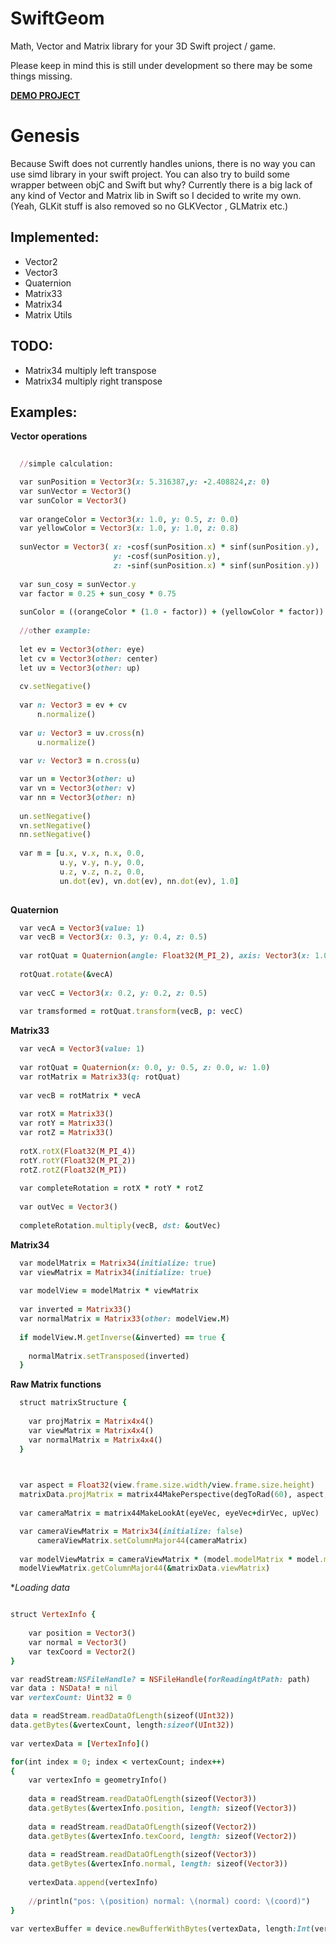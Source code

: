 SwiftGeom
=========

Math, Vector and Matrix library for your 3D Swift project / game.

Please keep in mind this is still under development so there may be some things missing.

**[DEMO PROJECT](https://github.com/noxytrux/Arpeggios)**

# Genesis

Because Swift does not currently handles unions, there is no way you can use simd library in your swift project. You can also try to build some wrapper between objC and Swift but why? Currently there is a big lack of any kind of Vector and Matrix lib in Swift so I decided to write my own. (Yeah, GLKit stuff is also removed so no GLKVector , GLMatrix etc.)

## Implemented:

* Vector2
* Vector3
* Quaternion
* Matrix33
* Matrix34
* Matrix Utils

## TODO:

* Matrix34 multiply left transpose
* Matrix34 multiply right transpose

## Examples:

**Vector operations**

```ruby
  
  //simple calculation:

  var sunPosition = Vector3(x: 5.316387,y: -2.408824,z: 0)
  var sunVector = Vector3()
  var sunColor = Vector3()
    
  var orangeColor = Vector3(x: 1.0, y: 0.5, z: 0.0)
  var yellowColor = Vector3(x: 1.0, y: 1.0, z: 0.8)
    
  sunVector = Vector3( x: -cosf(sunPosition.x) * sinf(sunPosition.y),
                       y: -cosf(sunPosition.y),
                       z: -sinf(sunPosition.x) * sinf(sunPosition.y))
        
  var sun_cosy = sunVector.y
  var factor = 0.25 + sun_cosy * 0.75
        
  sunColor = ((orangeColor * (1.0 - factor)) + (yellowColor * factor))
    
  //other example:  
  
  let ev = Vector3(other: eye)
  let cv = Vector3(other: center)
  let uv = Vector3(other: up)
    
  cv.setNegative()
    
  var n: Vector3 = ev + cv
      n.normalize()
    
  var u: Vector3 = uv.cross(n)
      u.normalize()
    
  var v: Vector3 = n.cross(u)

  var un = Vector3(other: u)
  var vn = Vector3(other: v)
  var nn = Vector3(other: n)
    
  un.setNegative()
  vn.setNegative()
  nn.setNegative()
    
  var m = [u.x, v.x, n.x, 0.0,
           u.y, v.y, n.y, 0.0,
           u.z, v.z, n.z, 0.0,
           un.dot(ev), vn.dot(ev), nn.dot(ev), 1.0]
    
```

**Quaternion**

```ruby
  var vecA = Vector3(value: 1)
  var vecB = Vector3(x: 0.3, y: 0.4, z: 0.5)
        
  var rotQuat = Quaternion(angle: Float32(M_PI_2), axis: Vector3(x: 1.0, y: 0.5, z: 0.0))
        
  rotQuat.rotate(&vecA)
        
  var vecC = Vector3(x: 0.2, y: 0.2, z: 0.5)
        
  var tramsformed = rotQuat.transform(vecB, p: vecC)
```

**Matrix33**

```ruby
  var vecA = Vector3(value: 1)
        
  var rotQuat = Quaternion(x: 0.0, y: 0.5, z: 0.0, w: 1.0)
  var rotMatrix = Matrix33(q: rotQuat)
        
  var vecB = rotMatrix * vecA
        
  var rotX = Matrix33()
  var rotY = Matrix33()
  var rotZ = Matrix33()
        
  rotX.rotX(Float32(M_PI_4))
  rotY.rotY(Float32(M_PI_2))
  rotZ.rotZ(Float32(M_PI))
        
  var completeRotation = rotX * rotY * rotZ
        
  var outVec = Vector3()
        
  completeRotation.multiply(vecB, dst: &outVec)
```

**Matrix34**

```ruby
  var modelMatrix = Matrix34(initialize: true)
  var viewMatrix = Matrix34(initialize: true)
        
  var modelView = modelMatrix * viewMatrix
        
  var inverted = Matrix33()
  var normalMatrix = Matrix33(other: modelView.M)
        
  if modelView.M.getInverse(&inverted) == true {
        
    normalMatrix.setTransposed(inverted)
  }
```

**Raw Matrix functions**

```ruby
  struct matrixStructure {
    
    var projMatrix = Matrix4x4()
    var viewMatrix = Matrix4x4()
    var normalMatrix = Matrix4x4()
  }


    
  var aspect = Float32(view.frame.size.width/view.frame.size.height)
  matrixData.projMatrix = matrix44MakePerspective(degToRad(60), aspect, 0.01, 5000)
  
  var cameraMatrix = matrix44MakeLookAt(eyeVec, eyeVec+dirVec, upVec)

  var cameraViewMatrix = Matrix34(initialize: false)
      cameraViewMatrix.setColumnMajor44(cameraMatrix)
  
  var modelViewMatrix = cameraViewMatrix * (model.modelMatrix * model.modelScale)
  modelViewMatrix.getColumnMajor44(&matrixData.viewMatrix)

```

**Loading data*

```ruby

struct VertexInfo {
    
    var position = Vector3()
    var normal = Vector3()
    var texCoord = Vector2()
}

var readStream:NSFileHandle? = NSFileHandle(forReadingAtPath: path)
var data : NSData! = nil
var vertexCount: Uint32 = 0     

data = readStream.readDataOfLength(sizeof(UInt32))
data.getBytes(&vertexCount, length:sizeof(UInt32))
                        
var vertexData = [VertexInfo]()

for(int index = 0; index < vertexCount; index++)
{
    var vertexInfo = geometryInfo()
                            
    data = readStream.readDataOfLength(sizeof(Vector3))
    data.getBytes(&vertexInfo.position, length: sizeof(Vector3))
                              
    data = readStream.readDataOfLength(sizeof(Vector2))
    data.getBytes(&vertexInfo.texCoord, length: sizeof(Vector2))
                              
    data = readStream.readDataOfLength(sizeof(Vector3))
    data.getBytes(&vertexInfo.normal, length: sizeof(Vector3))
              
    vertexData.append(vertexInfo)
                              
    //println("pos: \(position) normal: \(normal) coord: \(coord)")
}

var vertexBuffer = device.newBufferWithBytes(vertexData, length:Int(vertexCount) * sizeof(VertexInfo), options:nil)

```